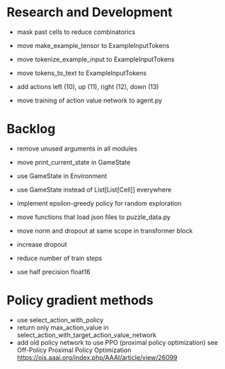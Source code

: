 # Research and Development

- mask past cells to reduce combinatorics

- move make_example_tensor to ExampleInputTokens
- move tokenize_example_input to ExampleInputTokens
- move tokens_to_text to ExampleInputTokens

- add actions left (10), up (11), right (12), down (13)

- move training of action value network to agent.py

# Backlog

- remove unused arguments in all modules
- move print_current_state in GameState
- use GameState in Environment
- use GameState instead of List[List[Cell]] everywhere

- implement epsilon-greedy policy for random exploration

- move functions that load json files to puzzle_data.py
- move norm and dropout at same scope in transformer block
- increase dropout

- reduce number of train steps
- use half precision float16

# Policy gradient methods

- use select_action_with_policy
- return only max_action_value in select_action_with_target_action_value_network
- add old policy network to use PPO (proximal policy optimization)
    see Off-Policy Proximal Policy Optimization
        https://ojs.aaai.org/index.php/AAAI/article/view/26099
